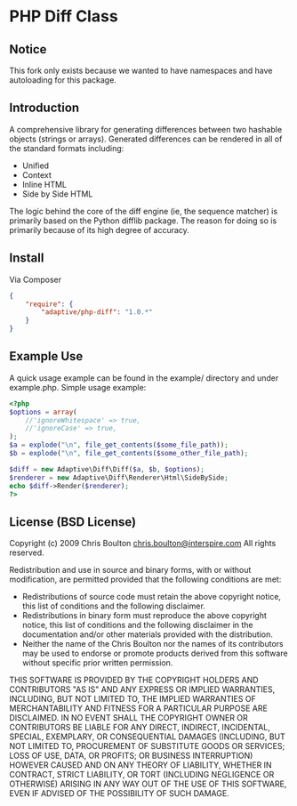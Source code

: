 # PHP Diff Class

## Notice
This fork only exists because we wanted to have namespaces and have autoloading for this package.

## Introduction

A comprehensive library for generating differences between
two hashable objects (strings or arrays). Generated differences can be
rendered in all of the standard formats including:
 * Unified
 * Context
 * Inline HTML
 * Side by Side HTML

The logic behind the core of the diff engine (ie, the sequence matcher)
is primarily based on the Python difflib package. The reason for doing
so is primarily because of its high degree of accuracy.

## Install

Via Composer

``` json
{
    "require": {
        "adaptive/php-diff": "1.0.*"
    }
}
```

## Example Use

A quick usage example can be found in the example/ directory and under
example.php. Simple usage example:


``` php
<?php
$options = array(
    //'ignoreWhitespace' => true,
    //'ignoreCase' => true,
);
$a = explode("\n", file_get_contents($some_file_path));
$b = explode("\n", file_get_contents($some_other_file_path);

$diff = new Adaptive\Diff\Diff($a, $b, $options);
$renderer = new Adaptive\Diff\Renderer\Html\SideBySide;
echo $diff->Render($renderer);
?>
```



## License (BSD License)

Copyright (c) 2009 Chris Boulton <chris.boulton@interspire.com>
All rights reserved.
 
Redistribution and use in source and binary forms, with or without 
modification, are permitted provided that the following conditions are met:

 - Redistributions of source code must retain the above copyright notice,
   this list of conditions and the following disclaimer.
 - Redistributions in binary form must reproduce the above copyright notice,
   this list of conditions and the following disclaimer in the documentation
   and/or other materials provided with the distribution.
 - Neither the name of the Chris Boulton nor the names of its contributors 
   may be used to endorse or promote products derived from this software 
   without specific prior written permission.

THIS SOFTWARE IS PROVIDED BY THE COPYRIGHT HOLDERS AND CONTRIBUTORS "AS IS" 
AND ANY EXPRESS OR IMPLIED WARRANTIES, INCLUDING, BUT NOT LIMITED TO, THE 
IMPLIED WARRANTIES OF MERCHANTABILITY AND FITNESS FOR A PARTICULAR PURPOSE 
ARE DISCLAIMED. IN NO EVENT SHALL THE COPYRIGHT OWNER OR CONTRIBUTORS BE 
LIABLE FOR ANY DIRECT, INDIRECT, INCIDENTAL, SPECIAL, EXEMPLARY, OR 
CONSEQUENTIAL DAMAGES (INCLUDING, BUT NOT LIMITED TO, PROCUREMENT OF 
SUBSTITUTE GOODS OR SERVICES; LOSS OF USE, DATA, OR PROFITS; OR BUSINESS 
INTERRUPTION) HOWEVER CAUSED AND ON ANY THEORY OF LIABILITY, WHETHER IN 
CONTRACT, STRICT LIABILITY, OR TORT (INCLUDING NEGLIGENCE OR OTHERWISE) 
ARISING IN ANY WAY OUT OF THE USE OF THIS SOFTWARE, EVEN IF ADVISED OF THE 
POSSIBILITY OF SUCH DAMAGE.